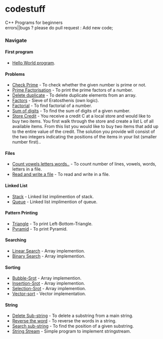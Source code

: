 # codestuff
C++ Programs for beginners <br>
errors||bugs ? please do pull request : Add new code; 
### Navigate 
#### First program
* [Hello World program](helloworld.cpp).
#### Problems
* [Check Prime](problems/chkprime.cpp) - To check whether the given number is prime or not.
* [Prime Factorisation](problems/factor.cpp) - To print the prime factors of a number.
* [Delete duplicate](problems/delduplicate.cpp) - To delete duplicate elements from an array.
* [Factors](problems/factor.cpp) - Sieve of Eratosthenis (own logic).
* [Factorial](problems/factorial.cpp) - To find factorial of a number.
* [Sum of digits](problems/sumofdigits.cpp) - To find the sum of digits of a given number.
* [Store Credit](problems/credit.cpp) - You receive a credit C at a local store and would like to buy two items. You first walk through the store and create a list L of all available items. From this list you would like to buy two items that add up to the entire value of the credit. The solution you provide will consist of the two integers indicating the positions of the items in your list (smaller number first)..
#### Files
* [Count vowels,letters,words..](file/count.cpp) - To count number of lines, vowels, words, letters in a file.
* [Read and write a file](file/rdwr.cpp) - To read and write in a file.
#### Linked List
* [Stack](linked_list/stack.cpp) - Linked list implimention of stack.
* [Queue](linked_list/queue.cpp) - Linked list implimention of queue.
#### Pattern Printing
* [Triangle](patterns/design1.cpp) - To print Left-Bottom-Triangle.
* [Pyramid](patterns/design2.cpp) - To print Pyramid.
#### Searching
* [Linear Search](searching/linearsearch.cpp) - Array implemention.
* [Binary Search](searching/binarysearch.cpp) - Array implemention.
#### Sorting
* [Bubble-Srot](sorting/bubblesort.cpp) - Array implemention.
* [Insertion-Srot](sorting/insertionsort.cpp) - Array implemention.
* [Selection-Srot](sorting/selectionsort.cpp) - Array implemention.
* [Vector-sort](sorting/vectsort.cpp) - Vector implementation.
#### String
* [Delete Sub-string](string/delsubstrin.cpp) - To delete a substring from a main string.
* [Reverse the word](string/reverseword.cpp) - To reverse the words in a string.
* [Search sub-string](string/srchsubstrg.cpp) - To find the position of a given substring.
* [String Stream](string/stringstream.cpp) - Simple program to implement stringstream.
